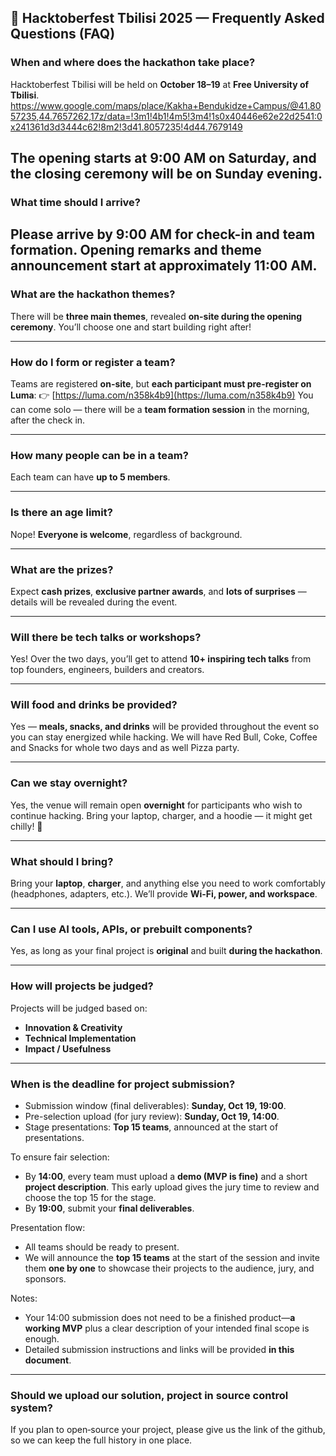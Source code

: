 ## 💬 Hacktoberfest Tbilisi 2025 — Frequently Asked Questions (FAQ)

### When and where does the hackathon take place?

Hacktoberfest Tbilisi will be held on **October 18–19** at **Free University of Tbilisi**.
https://www.google.com/maps/place/Kakha+Bendukidze+Campus/@41.8057235,44.7657262,17z/data=!3m1!4b1!4m5!3m4!1s0x40446e62e22d2541:0x241361d3d3444c62!8m2!3d41.8057235!4d44.7679149

The opening starts at **9:00 AM on Saturday**, and the closing ceremony will be on **Sunday evening**.
---

### What time should I arrive?

Please arrive by **9:00 AM** for check-in and team formation.
Opening remarks and theme announcement start at approximately **11:00 AM**.
---

### What are the hackathon themes?

There will be **three main themes**, revealed **on-site during the opening ceremony**.
You’ll choose one and start building right after!

---

### How do I form or register a team?

Teams are registered **on-site**, but **each participant must pre-register on Luma**:
👉 [https://luma.com/n358k4b9](https://luma.com/n358k4b9)
You can come solo — there will be a **team formation session** in the morning, after the check in.

---

### How many people can be in a team?

Each team can have **up to 5 members**.

---

### Is there an age limit?

Nope! **Everyone is welcome**, regardless of background.

---

### What are the prizes?

Expect **cash prizes**, **exclusive partner awards**, and **lots of surprises** — details will be revealed during the event.

---

### Will there be tech talks or workshops?

Yes! Over the two days, you’ll get to attend **10+ inspiring tech talks** from top founders, engineers, builders and creators.

---

### Will food and drinks be provided?

Yes — **meals, snacks, and drinks** will be provided throughout the event so you can stay energized while hacking.
We will have Red Bull, Coke, Coffee and Snacks for whole two days and as well Pizza party. 

---

### Can we stay overnight?

Yes, the venue will remain open **overnight** for participants who wish to continue hacking. Bring your laptop, charger, and a hoodie — it might get chilly! 🧦

---

### What should I bring?

Bring your **laptop**, **charger**, and anything else you need to work comfortably (headphones, adapters, etc.).
We’ll provide **Wi-Fi, power, and workspace**.

---

### Can I use AI tools, APIs, or prebuilt components?

Yes, as long as your final project is **original** and built **during the hackathon**.

---

### How will projects be judged?

Projects will be judged based on:

* **Innovation & Creativity**
* **Technical Implementation**
* **Impact / Usefulness**

---

### When is the deadline for project submission?

- Submission window (final deliverables): **Sunday, Oct 19, 19:00**.
- Pre-selection upload (for jury review): **Sunday, Oct 19, 14:00**.
- Stage presentations: **Top 15 teams**, announced at the start of presentations.

To ensure fair selection:
- By **14:00**, every team must upload a **demo (MVP is fine)** and a short **project description**. This early upload gives the jury time to review and choose the top 15 for the stage.
- By **19:00**, submit your **final deliverables**.

Presentation flow:
- All teams should be ready to present.
- We will announce the **top 15 teams** at the start of the session and invite them **one by one** to showcase their projects to the audience, jury, and sponsors.

Notes:
- Your 14:00 submission does not need to be a finished product—**a working MVP** plus a clear description of your intended final scope is enough.
- Detailed submission instructions and links will be provided **in this document**.

---

### Should we upload our solution, project in source control system? 

If you plan to open‑source your project, please give us the link of the github, so we can keep the full history in one place.
